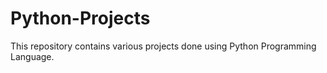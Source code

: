 # Python-Projects
This repository contains various projects done using Python Programming Language. 
